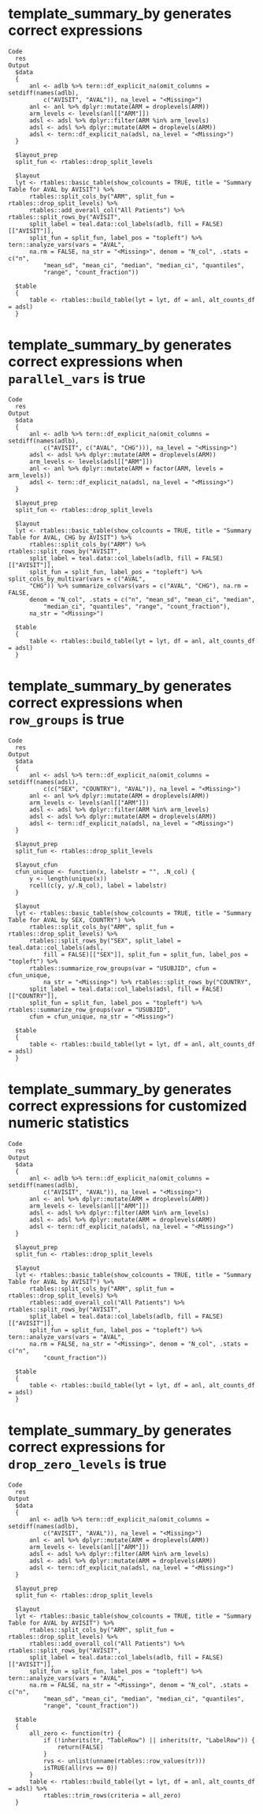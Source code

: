 # template_summary_by generates correct expressions

    Code
      res
    Output
      $data
      {
          anl <- adlb %>% tern::df_explicit_na(omit_columns = setdiff(names(adlb), 
              c("AVISIT", "AVAL")), na_level = "<Missing>")
          anl <- anl %>% dplyr::mutate(ARM = droplevels(ARM))
          arm_levels <- levels(anl[["ARM"]])
          adsl <- adsl %>% dplyr::filter(ARM %in% arm_levels)
          adsl <- adsl %>% dplyr::mutate(ARM = droplevels(ARM))
          adsl <- tern::df_explicit_na(adsl, na_level = "<Missing>")
      }
      
      $layout_prep
      split_fun <- rtables::drop_split_levels
      
      $layout
      lyt <- rtables::basic_table(show_colcounts = TRUE, title = "Summary Table for AVAL by AVISIT") %>% 
          rtables::split_cols_by("ARM", split_fun = rtables::drop_split_levels) %>% 
          rtables::add_overall_col("All Patients") %>% rtables::split_rows_by("AVISIT", 
          split_label = teal.data::col_labels(adlb, fill = FALSE)[["AVISIT"]], 
          split_fun = split_fun, label_pos = "topleft") %>% tern::analyze_vars(vars = "AVAL", 
          na.rm = FALSE, na_str = "<Missing>", denom = "N_col", .stats = c("n", 
              "mean_sd", "mean_ci", "median", "median_ci", "quantiles", 
              "range", "count_fraction"))
      
      $table
      {
          table <- rtables::build_table(lyt = lyt, df = anl, alt_counts_df = adsl)
      }
      

# template_summary_by generates correct expressions when `parallel_vars` is true

    Code
      res
    Output
      $data
      {
          anl <- adlb %>% tern::df_explicit_na(omit_columns = setdiff(names(adlb), 
              c("AVISIT", c("AVAL", "CHG"))), na_level = "<Missing>")
          adsl <- adsl %>% dplyr::mutate(ARM = droplevels(ARM))
          arm_levels <- levels(adsl[["ARM"]])
          anl <- anl %>% dplyr::mutate(ARM = factor(ARM, levels = arm_levels))
          adsl <- tern::df_explicit_na(adsl, na_level = "<Missing>")
      }
      
      $layout_prep
      split_fun <- rtables::drop_split_levels
      
      $layout
      lyt <- rtables::basic_table(show_colcounts = TRUE, title = "Summary Table for AVAL, CHG by AVISIT") %>% 
          rtables::split_cols_by("ARM") %>% rtables::split_rows_by("AVISIT", 
          split_label = teal.data::col_labels(adlb, fill = FALSE)[["AVISIT"]], 
          split_fun = split_fun, label_pos = "topleft") %>% split_cols_by_multivar(vars = c("AVAL", 
          "CHG")) %>% summarize_colvars(vars = c("AVAL", "CHG"), na.rm = FALSE, 
          denom = "N_col", .stats = c("n", "mean_sd", "mean_ci", "median", 
              "median_ci", "quantiles", "range", "count_fraction"), 
          na_str = "<Missing>")
      
      $table
      {
          table <- rtables::build_table(lyt = lyt, df = anl, alt_counts_df = adsl)
      }
      

# template_summary_by generates correct expressions when `row_groups` is true

    Code
      res
    Output
      $data
      {
          anl <- adsl %>% tern::df_explicit_na(omit_columns = setdiff(names(adsl), 
              c(c("SEX", "COUNTRY"), "AVAL")), na_level = "<Missing>")
          anl <- anl %>% dplyr::mutate(ARM = droplevels(ARM))
          arm_levels <- levels(anl[["ARM"]])
          adsl <- adsl %>% dplyr::filter(ARM %in% arm_levels)
          adsl <- adsl %>% dplyr::mutate(ARM = droplevels(ARM))
          adsl <- tern::df_explicit_na(adsl, na_level = "<Missing>")
      }
      
      $layout_prep
      split_fun <- rtables::drop_split_levels
      
      $layout_cfun
      cfun_unique <- function(x, labelstr = "", .N_col) {
          y <- length(unique(x))
          rcell(c(y, y/.N_col), label = labelstr)
      }
      
      $layout
      lyt <- rtables::basic_table(show_colcounts = TRUE, title = "Summary Table for AVAL by SEX, COUNTRY") %>% 
          rtables::split_cols_by("ARM", split_fun = rtables::drop_split_levels) %>% 
          rtables::split_rows_by("SEX", split_label = teal.data::col_labels(adsl, 
              fill = FALSE)[["SEX"]], split_fun = split_fun, label_pos = "topleft") %>% 
          rtables::summarize_row_groups(var = "USUBJID", cfun = cfun_unique, 
              na_str = "<Missing>") %>% rtables::split_rows_by("COUNTRY", 
          split_label = teal.data::col_labels(adsl, fill = FALSE)[["COUNTRY"]], 
          split_fun = split_fun, label_pos = "topleft") %>% rtables::summarize_row_groups(var = "USUBJID", 
          cfun = cfun_unique, na_str = "<Missing>")
      
      $table
      {
          table <- rtables::build_table(lyt = lyt, df = anl, alt_counts_df = adsl)
      }
      

# template_summary_by generates correct expressions for customized numeric statistics

    Code
      res
    Output
      $data
      {
          anl <- adlb %>% tern::df_explicit_na(omit_columns = setdiff(names(adlb), 
              c("AVISIT", "AVAL")), na_level = "<Missing>")
          anl <- anl %>% dplyr::mutate(ARM = droplevels(ARM))
          arm_levels <- levels(anl[["ARM"]])
          adsl <- adsl %>% dplyr::filter(ARM %in% arm_levels)
          adsl <- adsl %>% dplyr::mutate(ARM = droplevels(ARM))
          adsl <- tern::df_explicit_na(adsl, na_level = "<Missing>")
      }
      
      $layout_prep
      split_fun <- rtables::drop_split_levels
      
      $layout
      lyt <- rtables::basic_table(show_colcounts = TRUE, title = "Summary Table for AVAL by AVISIT") %>% 
          rtables::split_cols_by("ARM", split_fun = rtables::drop_split_levels) %>% 
          rtables::add_overall_col("All Patients") %>% rtables::split_rows_by("AVISIT", 
          split_label = teal.data::col_labels(adlb, fill = FALSE)[["AVISIT"]], 
          split_fun = split_fun, label_pos = "topleft") %>% tern::analyze_vars(vars = "AVAL", 
          na.rm = FALSE, na_str = "<Missing>", denom = "N_col", .stats = c("n", 
              "count_fraction"))
      
      $table
      {
          table <- rtables::build_table(lyt = lyt, df = anl, alt_counts_df = adsl)
      }
      

# template_summary_by generates correct expressions for `drop_zero_levels` is true

    Code
      res
    Output
      $data
      {
          anl <- adlb %>% tern::df_explicit_na(omit_columns = setdiff(names(adlb), 
              c("AVISIT", "AVAL")), na_level = "<Missing>")
          anl <- anl %>% dplyr::mutate(ARM = droplevels(ARM))
          arm_levels <- levels(anl[["ARM"]])
          adsl <- adsl %>% dplyr::filter(ARM %in% arm_levels)
          adsl <- adsl %>% dplyr::mutate(ARM = droplevels(ARM))
          adsl <- tern::df_explicit_na(adsl, na_level = "<Missing>")
      }
      
      $layout_prep
      split_fun <- rtables::drop_split_levels
      
      $layout
      lyt <- rtables::basic_table(show_colcounts = TRUE, title = "Summary Table for AVAL by AVISIT") %>% 
          rtables::split_cols_by("ARM", split_fun = rtables::drop_split_levels) %>% 
          rtables::add_overall_col("All Patients") %>% rtables::split_rows_by("AVISIT", 
          split_label = teal.data::col_labels(adlb, fill = FALSE)[["AVISIT"]], 
          split_fun = split_fun, label_pos = "topleft") %>% tern::analyze_vars(vars = "AVAL", 
          na.rm = FALSE, na_str = "<Missing>", denom = "N_col", .stats = c("n", 
              "mean_sd", "mean_ci", "median", "median_ci", "quantiles", 
              "range", "count_fraction"))
      
      $table
      {
          all_zero <- function(tr) {
              if (!inherits(tr, "TableRow") || inherits(tr, "LabelRow")) {
                  return(FALSE)
              }
              rvs <- unlist(unname(rtables::row_values(tr)))
              isTRUE(all(rvs == 0))
          }
          table <- rtables::build_table(lyt = lyt, df = anl, alt_counts_df = adsl) %>% 
              rtables::trim_rows(criteria = all_zero)
      }
      

